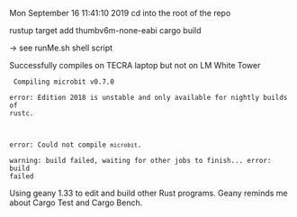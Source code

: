 Mon September 16 11:41:10  2019 
cd into the root of the repo

rustup target add thumbv6m-none-eabi
cargo build

-> see runMe.sh shell script

Successfully compiles on TECRA laptop but not on LM White Tower

<code>   Compiling microbit v0.7.0                                                                                                       
error: Edition 2018 is unstable and only available for nightly builds of rustc.                                                    
                                                                                                                                   
error: Could not compile `microbit`.                                                                                               
warning: build failed, waiting for other jobs to finish...
error: build failed  
</code>
Using geany 1.33 to edit and build other Rust programs.
Geany reminds me about Cargo Test and Cargo Bench.
